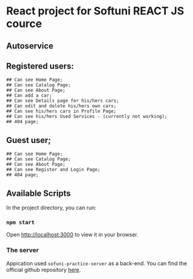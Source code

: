 # React project for Softuni REACT JS cource

## Autoservice

## Registered users:
    ## Can see Home Page;
    ## Can see Catalog Page;
    ## Can see About Page;
    ## Can add a car;
    ## Can see Details page for his/hers cars;
    ## Can edit and delete his/hers own cars;
    ## Can see his/hers cars in Profile Page;
    ## Can see his/hers Used Services - (currently not working);
    ## 404 page;

## Guest user;
    ## Can see Home Page;    
    ## Can see Catalog Page;
    ## Can see About Page;
    ## Can see Register and Login Page;
    ## 404 page; 

## Available Scripts

In the project directory, you can run:

### `npm start`

Open [http://localhost:3000](http://localhost:3000) to view it in your browser.


### The server

Appication used `sofuni-practice-server` as a back-end. 
You can find the official github repository [here](https://github.com/softuni-practice-server).